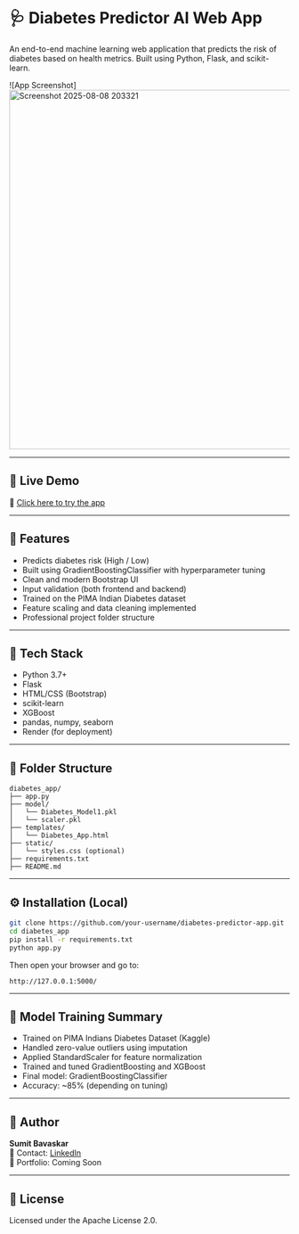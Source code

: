 
# 🩺 Diabetes Predictor AI Web App

An end-to-end machine learning web application that predicts the risk of diabetes based on health metrics. Built using Python, Flask, and scikit-learn.

![App Screenshot]<img width="1037" height="645" alt="Screenshot 2025-08-08 203321" src="https://github.com/user-attachments/assets/935ec60c-696c-414e-a31d-d78712d230a9" />


---

## 🚀 Live Demo

🔗 [Click here to try the app](https://diabetes-risk-predictor-poxv.onrender.com)

---

## 📌 Features

- Predicts diabetes risk (High / Low)
- Built using GradientBoostingClassifier with hyperparameter tuning
- Clean and modern Bootstrap UI
- Input validation (both frontend and backend)
- Trained on the PIMA Indian Diabetes dataset
- Feature scaling and data cleaning implemented
- Professional project folder structure

---

## 🧠 Tech Stack

- Python 3.7+
- Flask
- HTML/CSS (Bootstrap)
- scikit-learn
- XGBoost
- pandas, numpy, seaborn
- Render (for deployment)

---

## 📁 Folder Structure

```
diabetes_app/
├── app.py
├── model/
│   └── Diabetes_Model1.pkl
│   └── scaler.pkl
├── templates/
│   └── Diabetes_App.html
├── static/
│   └── styles.css (optional)
├── requirements.txt
├── README.md
```

---

## ⚙️ Installation (Local)

```bash
git clone https://github.com/your-username/diabetes-predictor-app.git
cd diabetes_app
pip install -r requirements.txt
python app.py
```

Then open your browser and go to:
```
http://127.0.0.1:5000/
```

---

## 📝 Model Training Summary

- Trained on PIMA Indians Diabetes Dataset (Kaggle)
- Handled zero-value outliers using imputation
- Applied StandardScaler for feature normalization
- Trained and tuned GradientBoosting and XGBoost
- Final model: GradientBoostingClassifier
- Accuracy: ~85% (depending on tuning)

---

## 👤 Author

**Sumit Bavaskar**  
📧 Contact: [LinkedIn](https://linkedin.com/in/sumitbavaskar)  
📂 Portfolio: Coming Soon

---

## 📜 License

Licensed under the Apache License 2.0.
